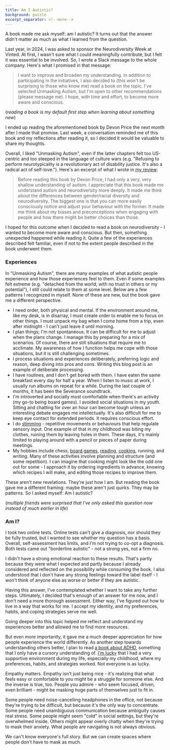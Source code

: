 ```yaml
---
title: Am I Autistic?
background: puzzle
excerpt_separator: <!--more-->
---
```


A book made me ask myself: am I autistic? It turns out that the answer didn't matter as much as what I learned from the question.

<!--more-->

Last year, in 2024, I was asked to sponsor the Neurodiversity Week at Vinted. At first, I wasn't sure what I could meaningfully contribute, but I felt it was essential to be involved. So, I wrote a Slack message to the whole company. Here's what I promised in that message:

> I want to improve and broaden my understanding. In addition to participating in the initiatives, I also decided to (this won't be surprising to those who know me) read a book on the topic. I've selected Unmasking Autism, but I'm open to other recommendations (please message me). I hope, with time and effort, to become more aware and conscious.

(_reading a book is my default first step when learning about something new_)

I ended up reading the aforementioned book by Devon Price the next month after I made that promise. Last week, a conversation reminded me of this book and my reflections after reading it, so I decided it would be valuable to share my thoughts.

Overall, I liked "Unmasking Autism", even if the latter chapters felt too US-centric and too steeped in the language of culture wars (e.g. "Refusing to perform neurotypicality is a revolutionary act of disability justice. It's also a radical act of self-love."). Here's an excerpt of what I wrote in [my review](https://www.goodreads.com/review/show/6372504008):

> Before reading this book by Devon Price, I had only a very, very shallow understanding of autism. I appreciate that this book made me understand autism and neurodiversity more deeply. It made me think about the differences between gender/racial diversity and neurodiversity. The biggest one is that you can more easily consciously notice and adjust your behaviour with the former. It made me think about my biases and preconceptions when engaging with people and how there might be better choices than those.

I hoped for this outcome when I decided to read a book on neurodiversity - I wanted to become more aware and conscious. But then, something unexpected happened while reading it. Quite a few of the experiences described felt familiar, even if not to the extent people described in the book underwent them.

### Experiences

In "Unmasking Autism", there are many examples of what autistic people experience and how those experiences feel to them. Even if some examples felt extreme (e.g. "detached from the world, with no trust in others or my potential"), I still could relate to them at some level. Below are a few patterns I recognized in myself. None of these are new, but the book gave me a different perspective.

- I need order, both physical and mental. If the environment around me, like my desk, is in disarray, I must create order to enable me to focus on other things. I must unpack my bag when I come home from a trip, even after midnight - I can't just leave it until morning.
- I plan things; I'm not spontaneous. It can be difficult for me to adjust when the plans change. I manage this by preparing for a mix of scenarios. Of course, there are still situations that require me to acclimate. My awareness of how I function helps me cope with those situations, but it is still challenging sometimes.
- I process situations and experiences deliberately, preferring logic and reason, deep diving into pros and cons. Writing this blog post is an example of deliberate processing.
- I have routines, and I don't get bored with them. I have eaten the same breakfast every day for half a year. When I listen to music at work, I usually run albums on repeat for a while. During the last couple of months, it has been the Severance soundtrack.
- I'm introverted and socially most comfortable when there's an activity (my go-to being board games). I avoided social situations in my youth. Sitting and chatting for over an hour can become tough unless an interesting debate engages me intellectually. It's also difficult for me to keep eye contact for extended periods. It requires conscious effort.
- I do [stimming](https://en.wikipedia.org/wiki/Stimming) - repetitive movements or behaviours that help regulate sensory input. One example of that in my childhood was biting my clothes, ruining them by leaving holes in them. These days, it's mainly limited to playing around with a pencil or pieces of paper during meetings.
- My hobbies include chess, [board games](/outcome-blind), [reading](/how-i-consume-books), [cooking](/book-review-the-food-lab), running, and writing. Many of these activities involve planning and structure (and some repetition). I can imagine that cooking might look like the odd one out for some - I approach it by ordering ingredients in advance, knowing which recipes I will make, and editing those recipes to improve them.

These aren't new revelations. They're just how I am. But reading the book gave me a different framing: maybe these aren't just quirks. They may be patterns. So I asked myself: Am I autistic?

(_multiple friends were surprised that I've only asked this question now instead of much earlier in life_)

### Am I?

I took two online tests. Online tests can't give a diagnosis, nor should they be fully trusted, but I wanted to see whether my question has a basis. Overall, self-assessment has limits, and I'm not trying to co-opt a diagnosis. Both tests came out "borderline autistic" - not a strong yes, not a firm no.

I didn't have a strong emotional reaction to these results. That's partly because they were what I expected and partly because I already considered and reflected on the possibility while consuming the book. I also understood that I don't have any strong feelings toward the label itself - I won't think of anyone else as worse or better if they are autistic.

Having this answer, I've contemplated whether I want to take any further steps. Ultimately, I decided that's enough of an answer for me now, and I don't need a more thorough assessment. Either way, I've figured out how to live in a way that works for me. I accept my identity, and my preferences, habits, and coping strategies serve me well.

Going deeper into this topic helped me reflect and understand my experiences better and allowed me to find more resources.

But even more importantly, it gave me a much deeper appreciation for how people experience the world differently. As another step towards understanding others better, I plan to read [a book about ADHD](https://www.goodreads.com/book/show/53231680-adhd-2-0), something that I only have a cursory understanding of. [I'm lucky](/lucky) that I had a very supportive environment during my life, especially my childhood, where my preferences, habits, and strategies worked. Not everyone is as lucky.

Empathy matters. Empathy isn't just being nice - it's realizing that what feels easy or comfortable to you might be a struggle for someone else.
And the inverse is true, too. People you admire - who seem focused, driven, even brilliant - might be masking huge parts of themselves just to fit in.

Some people need noise-cancelling headphones in the office, not because they're trying to be difficult, but because it's the only way to concentrate. Some people need unambiguous communication because ambiguity causes real stress. Some people might seem "cold" in social settings, but they're overwhelmed inside. Others might appear overly chatty when they're trying to mask their anxiety. What people are navigating is not always obvious.

We can't know everyone's full story. But we can create spaces where people don't have to mask as much.
